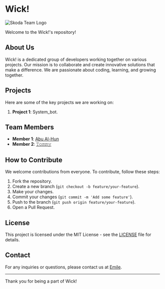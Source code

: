 # Wick!
![Skoda Team Logo](https://imgur.com/khpDPwR.png)

Welcome to the Wick!'s repository!

## About Us

Wick! is a dedicated group of developers working together on various projects. Our mission is to collaborate and create innovative solutions that make a difference. We are passionate about coding, learning, and growing together.

## Projects

Here are some of the key projects we are working on:

1. **Project 1**: System_bot.

## Team Members

- **Member 1**: [Abu Al-Hun](https://github.com/Abu-al-Hun)
- **Member 2**: [𝚃𝚘𝚖𝚖𝚢](https://github.com/tommy7777-hue)

## How to Contribute

We welcome contributions from everyone. To contribute, follow these steps:

1. Fork the repository.
2. Create a new branch (`git checkout -b feature/your-feature`).
3. Make your changes.
4. Commit your changes (`git commit -m 'Add some feature'`).
5. Push to the branch (`git push origin feature/your-feature`).
6. Open a Pull Request.

## License

This project is licensed under the MIT License - see the [LICENSE](LICENSE) file for details.

## Contact

For any inquiries or questions, please contact us at [Emile](hanysamer1911@gmail.com).

---

Thank you for being a part of Wick!
